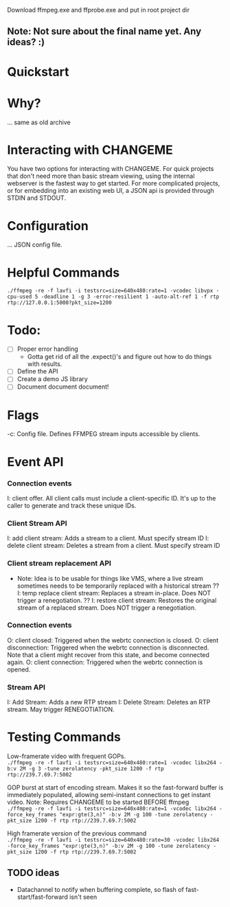 Download ffmpeg.exe and ffprobe.exe and put in root project dir

## Note: Not sure about the final name yet. Any ideas? :)

# Quickstart

# Why?
... same as old archive

# Interacting with CHANGEME
You have two options for interacting with CHANGEME. For quick projects that don't need more than basic stream viewing, using the internal webserver is the fastest way to get started. For more complicated projects, or for embedding into an existing web UI, a JSON api is provided through STDIN and STDOUT.

# Configuration
... JSON config file.

# Helpful Commands
`./ffmpeg -re -f lavfi -i testsrc=size=640x480:rate=1 -vcodec libvpx -cpu-used 5 -deadline 1 -g 3 -error-resilient 1 -auto-alt-ref 1 -f rtp rtp://127.0.0.1:5000?pkt_size=1200`


# Todo:
- [ ] Proper error handling
  - Gotta get rid of all the .expect()'s and figure out how to do things with results.
- [ ] Define the API
- [ ] Create a demo JS library
- [ ] Document document document!

# Flags
-c: Config file. Defines FFMPEG stream inputs accessible by clients.

# Event API
### Connection events
I: client offer. All client calls must include a client-specific ID. It's up to the caller to generate and track these unique IDs.

### Client Stream API
I: add client stream: Adds a stream to a client. Must specify stream ID
I: delete client stream: Deletes a stream from a client. Must specify stream ID

### Client stream replacement API
- Note: Idea is to be usable for things like VMS, where a live stream sometimes needs to be temporarily replaced with a historical stream
?? I: temp replace client stream: Replaces a stream in-place. Does NOT trigger a renegotiation. 
?? I: restore client stream: Restores the original stream of a replaced stream. Does NOT trigger a renegotiation.

### Connection events
O: client closed: Triggered when the webrtc connection is closed.
O: client disconnection: Triggered when the webrtc connection is disconnected. Note that a client might recover from this state, and become connected again.
O: client connection: Triggered when the webrtc connection is opened.

### Stream API
I: Add Stream: Adds a new RTP stream
I: Delete Stream: Deletes an RTP stream. May trigger RENEGOTIATION.


# Testing Commands
Low-framerate video with frequent GOPs.\
`./ffmpeg -re -f lavfi -i testsrc=size=640x480:rate=1 -vcodec libx264 -b:v 2M -g 3 -tune zerolatency -pkt_size 1200 -f rtp rtp://239.7.69.7:5002`

GOP burst at start of encoding stream. Makes it so the fast-forward buffer is immediately populated, allowing semi-instant connections to get instant video. Note: Requires CHANGEME to be started BEFORE ffmpeg\
`./ffmpeg -re -f lavfi -i testsrc=size=640x480:rate=1 -vcodec libx264 -force_key_frames "expr:gte(3,n)" -b:v 2M -g 100 -tune zerolatency -pkt_size 1200 -f rtp rtp://239.7.69.7:5002`

High framerate version of the previous command\
`./ffmpeg -re -f lavfi -i testsrc=size=640x480:rate=30 -vcodec libx264 -force_key_frames "expr:gte(3,n)" -b:v 2M -g 100 -tune zerolatency -pkt_size 1200 -f rtp rtp://239.7.69.7:5002`


## TODO ideas
- Datachannel to notify when buffering complete, so flash of fast-start/fast-forward isn't seen